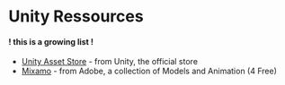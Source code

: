 # Unity Ressources

#### ! this is a growing list !

+ [Unity Asset Store](https://assetstore.unity.com/) - from Unity, the official store
+ [Mixamo](https://www.mixamo.com) - from Adobe, a collection of Models and Animation (4 Free)
